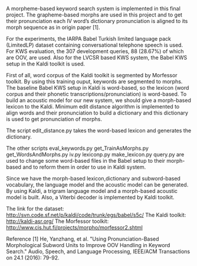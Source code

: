 A morpheme-based keyword search system is implemented in this final project.  The grapheme-based morphs are used in this project and to get their pronunciation
each IV word’s dictionary pronunciation is aligned to its morph sequence as in origin paper [1].


For the experiments, the IARPA Babel Turkish limited language pack (LimitedLP) dataset containing conversational telephone speech is used. For KWS evaluation, the 307 development queries, 88 (28.67%) of which are OOV, are used. Also for the LVCSR based KWS system, the Babel KWS setup in the Kaldi toolkit is used.

First of all, word corpus of the Kaldi toolkit is segmented by Morfessor toolkit. By using this training ouput, keywords are segmented to morphs.
The baseline Babel KWS setup in Kaldi is word-based, so the lexicon (word corpus and their phonetic transcriptions/pronunciation) is word-based. To build an acoustic model for our new system, we should give a morph-based lexicon to the Kaldi. Minimum edit distance algorithm is implemented to align words and their pronunciation to build a dictionary and this dictionary is used to get pronunciation of morphs.

The script
    edit_distance.py
takes the word-based lexicon and generates the dictionary. 

The other scripts
    eval_keywords.py
    get_TrainAsMorphs.py
    get_WordsAndMorphs.py
    iv.py
    lexiconp.py
    make_lexicon.py
    query.py
are used to change some word-based files in the Babel setup to their morph-based and to reform them in order to use in Kaldi system.

Since we have the morph-based lexicon,dictionary and subword-based vocabulary, the language model and the acoustic model can be generated.
By using Kaldi, a trigram language model and a morph-based acoustic model is built.
Also, a Viterbi decoder is implemented by Kaldi toolkit.

The link for the dataset:
http://svn.code.sf.net/p/kaldi/code/trunk/egs/babel/s5c/
The Kaldi toolkit:
http://kaldi-asr.org/
The Morfessor toolkit:
http://www.cis.hut.fi/projects/morpho/morfessor2.shtml

Reference
[1] He, Yanzhang, et al. "Using Pronunciation-Based Morphological Subword Units to Improve OOV Handling in Keyword Search." Audio, Speech, and Language Processing, IEEE/ACM Transactions on 24.1 (2016): 79-92.
